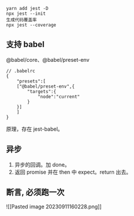```
yarn add jest -D
npx jest --init
生成代码覆盖率
npx jest --coverage
```

## 支持 babel
@babel/core、@babel/preset-env
```
// .babelrc
{
	"presets":[
	["@babel/preset-env",{
		"targets":{
			"node":"current"
		}
	}]
	]
}
```

原理，存在 jest-babel。

## 异步
1. 异步的回调。加 done。
2. 返回 promise 并在 then 中 expect。return 出去。

## 断言, 必须跑一次
![[Pasted image 20230911160228.png]]
